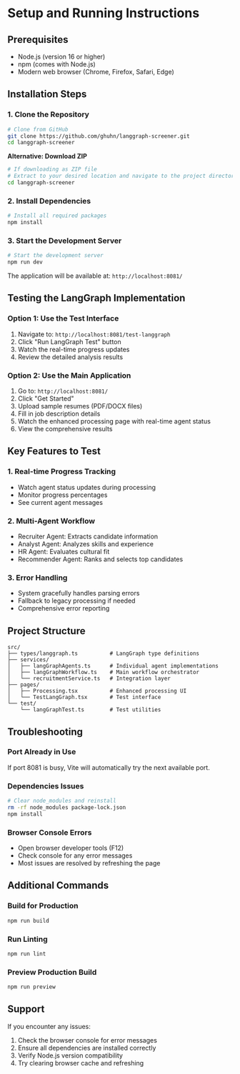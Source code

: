 # Setup and Running Instructions

## Prerequisites
- Node.js (version 16 or higher)
- npm (comes with Node.js)
- Modern web browser (Chrome, Firefox, Safari, Edge)

## Installation Steps

### 1. Clone the Repository
```bash
# Clone from GitHub
git clone https://github.com/ghuhn/langgraph-screener.git
cd langgraph-screener
```

**Alternative: Download ZIP**
```bash
# If downloading as ZIP file
# Extract to your desired location and navigate to the project directory
cd langgraph-screener
```

### 2. Install Dependencies
```bash
# Install all required packages
npm install
```

### 3. Start the Development Server
```bash
# Start the development server
npm run dev
```

The application will be available at: `http://localhost:8081/`

## Testing the LangGraph Implementation

### Option 1: Use the Test Interface
1. Navigate to: `http://localhost:8081/test-langgraph`
2. Click "Run LangGraph Test" button
3. Watch the real-time progress updates
4. Review the detailed analysis results

### Option 2: Use the Main Application
1. Go to: `http://localhost:8081/`
2. Click "Get Started" 
3. Upload sample resumes (PDF/DOCX files)
4. Fill in job description details
5. Watch the enhanced processing page with real-time agent status
6. View the comprehensive results

## Key Features to Test

### 1. Real-time Progress Tracking
- Watch agent status updates during processing
- Monitor progress percentages
- See current agent messages

### 2. Multi-Agent Workflow
- Recruiter Agent: Extracts candidate information
- Analyst Agent: Analyzes skills and experience
- HR Agent: Evaluates cultural fit
- Recommender Agent: Ranks and selects top candidates

### 3. Error Handling
- System gracefully handles parsing errors
- Fallback to legacy processing if needed
- Comprehensive error reporting

## Project Structure
```
src/
├── types/langgraph.ts          # LangGraph type definitions
├── services/
│   ├── langGraphAgents.ts      # Individual agent implementations
│   ├── langGraphWorkflow.ts    # Main workflow orchestrator
│   └── recruitmentService.ts   # Integration layer
├── pages/
│   ├── Processing.tsx          # Enhanced processing UI
│   └── TestLangGraph.tsx       # Test interface
└── test/
    └── langGraphTest.ts        # Test utilities
```

## Troubleshooting

### Port Already in Use
If port 8081 is busy, Vite will automatically try the next available port.

### Dependencies Issues
```bash
# Clear node_modules and reinstall
rm -rf node_modules package-lock.json
npm install
```

### Browser Console Errors
- Open browser developer tools (F12)
- Check console for any error messages
- Most issues are resolved by refreshing the page

## Additional Commands

### Build for Production
```bash
npm run build
```

### Run Linting
```bash
npm run lint
```

### Preview Production Build
```bash
npm run preview
```

## Support
If you encounter any issues:
1. Check the browser console for error messages
2. Ensure all dependencies are installed correctly
3. Verify Node.js version compatibility
4. Try clearing browser cache and refreshing
